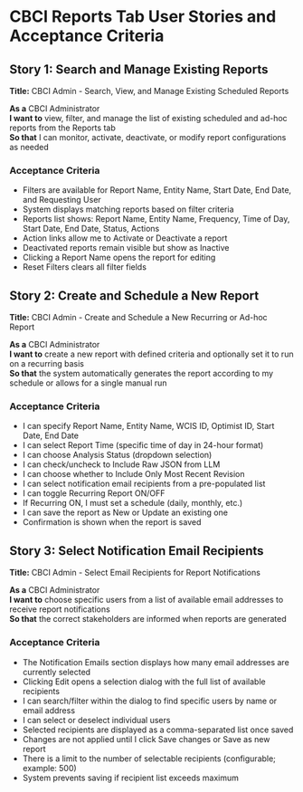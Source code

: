 # CBCI Reports Tab User Stories and Acceptance Criteria

## Story 1: Search and Manage Existing Reports

**Title:** CBCI Admin - Search, View, and Manage Existing Scheduled Reports

**As a** CBCI Administrator  
**I want to** view, filter, and manage the list of existing scheduled and ad-hoc reports from the Reports tab  
**So that** I can monitor, activate, deactivate, or modify report configurations as needed

### Acceptance Criteria

- Filters are available for Report Name, Entity Name, Start Date, End Date, and Requesting User
- System displays matching reports based on filter criteria
- Reports list shows: Report Name, Entity Name, Frequency, Time of Day, Start Date, End Date, Status, Actions
- Action links allow me to Activate or Deactivate a report
- Deactivated reports remain visible but show as Inactive
- Clicking a Report Name opens the report for editing
- Reset Filters clears all filter fields

## Story 2: Create and Schedule a New Report

**Title:** CBCI Admin - Create and Schedule a New Recurring or Ad-hoc Report

**As a** CBCI Administrator  
**I want to** create a new report with defined criteria and optionally set it to run on a recurring basis  
**So that** the system automatically generates the report according to my schedule or allows for a single manual run

### Acceptance Criteria

- I can specify Report Name, Entity Name, WCIS ID, Optimist ID, Start Date, End Date
- I can select Report Time (specific time of day in 24-hour format)
- I can choose Analysis Status (dropdown selection)
- I can check/uncheck to Include Raw JSON from LLM
- I can choose whether to Include Only Most Recent Revision
- I can select notification email recipients from a pre-populated list
- I can toggle Recurring Report ON/OFF
- If Recurring ON, I must set a schedule (daily, monthly, etc.)
- I can save the report as New or Update an existing one
- Confirmation is shown when the report is saved

## Story 3: Select Notification Email Recipients

**Title:** CBCI Admin - Select Email Recipients for Report Notifications

**As a** CBCI Administrator  
**I want to** choose specific users from a list of available email addresses to receive report notifications  
**So that** the correct stakeholders are informed when reports are generated

### Acceptance Criteria

- The Notification Emails section displays how many email addresses are currently selected
- Clicking Edit opens a selection dialog with the full list of available recipients
- I can search/filter within the dialog to find specific users by name or email address
- I can select or deselect individual users
- Selected recipients are displayed as a comma-separated list once saved
- Changes are not applied until I click Save changes or Save as new report
- There is a limit to the number of selectable recipients (configurable; example: 500)
- System prevents saving if recipient list exceeds maximum